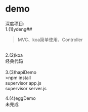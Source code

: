 # demo



深度项目:<br>
1.(1)ydeng##<br>
>MVC、koa简单使用、Controller<br>
<br>
2.(2)koa <br>
经典代码<br>
<br>
3.(3)hapiDemo<br>
>npm install<br>
supervisor app.js<br>
supervisor server.js<br>

4.(4)eggDemo<br>
未完成<br>

